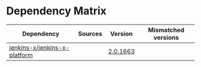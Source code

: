 # Dependency Matrix

Dependency | Sources | Version | Mismatched versions
---------- | ------- | ------- | -------------------
[jenkins-x/jenkins-x-platform](https://github.com/jenkins-x/jenkins-x-platform) |  | [2.0.1663](https://github.com/jenkins-x/jenkins-x-platform/releases/tag/v2.0.1663) | 
